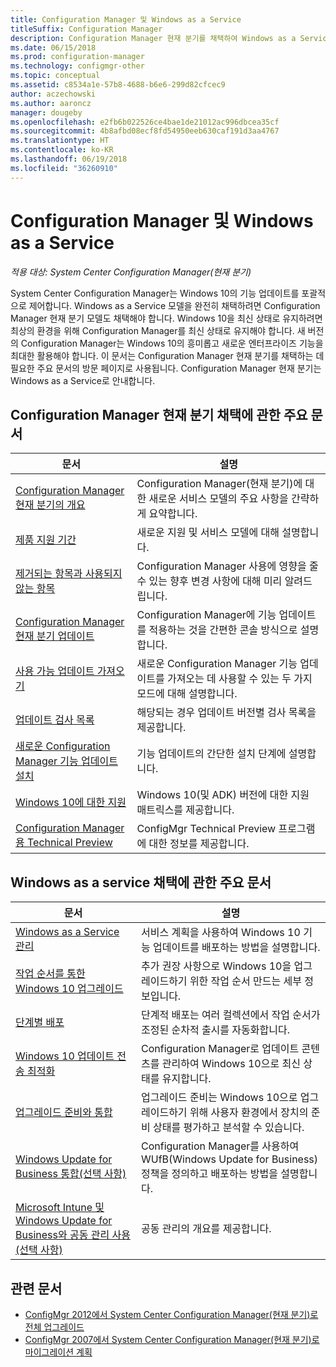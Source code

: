 ```yaml
---
title: Configuration Manager 및 Windows as a Service
titleSuffix: Configuration Manager
description: Configuration Manager 현재 분기를 채택하여 Windows as a Service를 지원하는 데 필요한 기본 정보를 얻을 수 있습니다.
ms.date: 06/15/2018
ms.prod: configuration-manager
ms.technology: configmgr-other
ms.topic: conceptual
ms.assetid: c8534a1e-57b8-4688-b6e6-299d82cfcec9
author: aczechowski
ms.author: aaroncz
manager: dougeby
ms.openlocfilehash: e2fb6b022526ce4bae1de21012ac996dbcea35cf
ms.sourcegitcommit: 4b8afbd08ecf8fd54950eeb630caf191d3aa4767
ms.translationtype: HT
ms.contentlocale: ko-KR
ms.lasthandoff: 06/19/2018
ms.locfileid: "36260910"
---
```

# <a name="configuration-manager-and-windows-as-a-service"></a>Configuration Manager 및 Windows as a Service

*적용 대상: System Center Configuration Manager(현재 분기)*

System Center Configuration Manager는 Windows 10의 기능 업데이트를 포괄적으로 제어합니다. Windows as a Service 모델을 완전히 채택하려면 Configuration Manager 현재 분기 모델도 채택해야 합니다. Windows 10을 최신 상태로 유지하려면 최상의 환경을 위해 Configuration Manager를 최신 상태로 유지해야 합니다. 새 버전의 Configuration Manager는 Windows 10의 흥미롭고 새로운 엔터프라이즈 기능을 최대한 활용해야 합니다. 이 문서는 Configuration Manager 현재 분기를 채택하는 데 필요한 주요 문서의 방문 페이지로 사용됩니다. Configuration Manager 현재 분기는 Windows as a Service로 안내합니다.

## <a name="key-articles-about-adopting-configuration-manager-current-branch"></a>Configuration Manager 현재 분기 채택에 관한 주요 문서

| 문서        | 설명          | 
| ------------- |-------------|
|[Configuration Manager 현재 분기의 개요](/sccm/core/plan-design/changes/whats-new-incremental-versions)|Configuration Manager(현재 분기)에 대한 새로운 서비스 모델의 주요 사항을 간략하게 요약합니다.|
|[제품 지원 기간](/sccm/core/servers/manage/current-branch-versions-supported)|새로운 지원 및 서비스 모델에 대해 설명합니다.|
|[제거되는 항목과 사용되지 않는 항목](/sccm//core/plan-design/changes/deprecated/removed-and-deprecated)|Configuration Manager 사용에 영향을 줄 수 있는 향후 변경 사항에 대해 미리 알려드립니다.|
|[Configuration Manager 현재 분기 업데이트](/sccm/core/servers/manage/updates)|Configuration Manager에 기능 업데이트를 적용하는 것을 간편한 콘솔 방식으로 설명합니다.|
|[사용 가능 업데이트 가져오기](/sccm/core/servers/manage/install-in-console-updates#get-available-updates)|새로운 Configuration Manager 기능 업데이트를 가져오는 데 사용할 수 있는 두 가지 모드에 대해 설명합니다.|
|[업데이트 검사 목록](/sccm/core/servers/manage/install-in-console-updates#bkmk_beforeinstall)|해당되는 경우 업데이트 버전별 검사 목록을 제공합니다.| 
|[새로운 Configuration Manager 기능 업데이트 설치](/sccm/core/servers/manage/install-in-console-updates#bkmk_install)|기능 업데이트의 간단한 설치 단계에 설명합니다.|
|[Windows 10에 대한 지원](/sccm/core/plan-design/configs/support-for-windows-10)|Windows 10(및 ADK) 버전에 대한 지원 매트릭스를 제공합니다.|
|[Configuration Manager용 Technical Preview](/sccm/core/get-started/technical-preview)|ConfigMgr Technical Preview 프로그램에 대한 정보를 제공합니다.|


## <a name="key-articles-about-adopting-windows-as-a-service"></a>Windows as a service 채택에 관한 주요 문서
| 문서        | 설명          | 
| ------------- |-------------|
|[Windows as a Service 관리](/sccm/osd/deploy-use/manage-windows-as-a-service)|서비스 계획을 사용하여 Windows 10 기능 업데이트를 배포하는 방법을 설명합니다.|
|[작업 순서를 통한 Windows 10 업그레이드](/sccm/osd/deploy-use/create-a-task-sequence-to-upgrade-an-operating-system)|추가 권장 사항으로 Windows 10을 업그레이드하기 위한 작업 순서 만드는 세부 정보입니다.|
|[단계별 배포](/sccm/osd/deploy-use/create-phased-deployment-for-task-sequence)|단계적 배포는 여러 컬렉션에서 작업 순서가 조정된 순차적 출시를 자동화합니다.|  
|[Windows 10 업데이트 전송 최적화](/sccm/sum/deploy-use/optimize-windows-10-update-delivery)|Configuration Manager로 업데이트 콘텐츠를 관리하여 Windows 10으로 최신 상태를 유지합니다.|
|[업그레이드 준비와 통합](/sccm/core/clients/manage/upgrade/upgrade-analytics)|업그레이드 준비는 Windows 10으로 업그레이드하기 위해 사용자 환경에서 장치의 준비 상태를 평가하고 분석할 수 있습니다.| 
|[Windows Update for Business 통합(선택 사항)](/sccm/sum/deploy-use/integrate-windows-update-for-business-windows-10)|Configuration Manager를 사용하여 WUfB(Windows Update for Business) 정책을 정의하고 배포하는 방법을 설명합니다.|
|[Microsoft Intune 및 Windows Update for Business와 공동 관리 사용(선택 사항)](/sccm/core/clients/manage/co-management-overview)|공동 관리의 개요를 제공합니다.| 


## <a name="related-articles"></a>관련 문서

- [ConfigMgr 2012에서 System Center Configuration Manager(현재 분기)로 전체 업그레이드](/sccm/core/servers/deploy/install/upgrade-to-configuration-manager)
- [ConfigMgr 2007에서 System Center Configuration Manager(현재 분기)로 마이그레이션 계획](/sccm/core/migration/planning-for-migration)